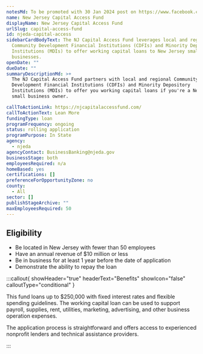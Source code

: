 ```yaml
---
notesMd: To be promoted with 30 Jan 2024 post on https://www.facebook.com/NewJerseyEDA
name: New Jersey Capital Access Fund
displayName: New Jersey Capital Access Fund
urlSlug: capital-access-fund
id: njeda-capital-access
sidebarCardBodyText: The NJ Capital Access Fund leverages local and regional
  Community Development Financial Institutions (CDFIs) and Minority Depository
  Institutions (MDIs) to offer working capital loans to New Jersey small
  businesses.
openDate: ""
dueDate: ""
summaryDescriptionMd: >+
  The NJ Capital Access Fund partners with local and regional Community
  Development Financial Institutions (CDFIs) and Minority Depository
  Institutions (MDIs) to offer you working capital loans if you're a New Jersey
  small business owner.

callToActionLink: https://njcapitalaccessfund.com/
callToActionText: Lean More
fundingType: loan
programFrequency: ongoing
status: rolling application
programPurpose: In State
agency:
  - njeda
agencyContact: BusinessBanking@njeda.gov
businessStage: both
employeesRequired: n/a
homeBased: yes
certifications: []
preferenceForOpportunityZone: no
county:
  - All
sector: []
publishStageArchive: ""
maxEmployeesRequired: 50
---
```


## Eligibility

- Be located in New Jersey with fewer than 50 employees
- Have an annual revenue of $10 million or less
- Be in business for at least 1 year before the date of application
- Demonstrate the ability to repay the loan

:::callout{ showHeader="true" headerText="Benefits" showIcon="false" calloutType="conditional" }

This fund loans up to $250,000 with fixed interest rates and flexible spending guidelines. The working capital loan can be used to support payroll, supplies, rent, utilities, marketing, advertising, and other business operation expenses.

The application process is straightforward and offers access to experienced nonprofit lenders and technical assistance providers.

:::
